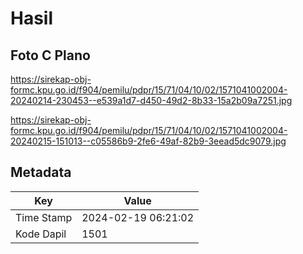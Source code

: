 # Hasil

## Foto C Plano

https://sirekap-obj-formc.kpu.go.id/f904/pemilu/pdpr/15/71/04/10/02/1571041002004-20240214-230453--e539a1d7-d450-49d2-8b33-15a2b09a7251.jpg

https://sirekap-obj-formc.kpu.go.id/f904/pemilu/pdpr/15/71/04/10/02/1571041002004-20240215-151013--c05586b9-2fe6-49af-82b9-3eead5dc9079.jpg


## Metadata

| Key        | Value               |
| ---------- | ------------------- |
| Time Stamp | 2024-02-19 06:21:02 |
| Kode Dapil | 1501                |



